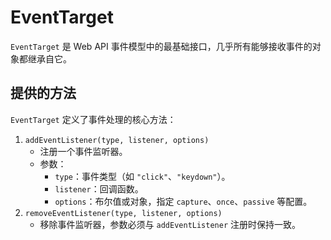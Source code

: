 # EventTarget

`EventTarget` 是 Web API 事件模型中的最基础接口，几乎所有能够接收事件的对象都继承自它。

## 提供的方法

`EventTarget` 定义了事件处理的核心方法：

1. `addEventListener(type, listener, options)`
   * 注册一个事件监听器。
   * 参数：
     * `type`：事件类型（如 `"click"`、`"keydown"`）。
     * `listener`：回调函数。
     * `options`：布尔值或对象，指定 `capture`、`once`、`passive` 等配置。
2. `removeEventListener(type, listener, options)`
   * 移除事件监听器，参数必须与 `addEventListener` 注册时保持一致。
